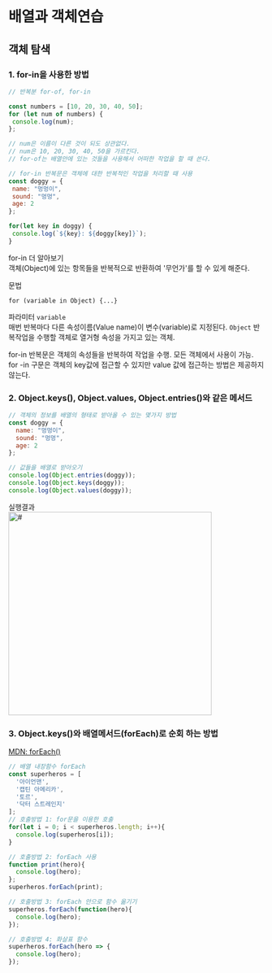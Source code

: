# 배열과 객체연습
## 객체 탐색
### 1. for-in을 사용한 방법  
 ``` javascript
 // 반복분 for-of, for-in

const numbers = [10, 20, 30, 40, 50];
for (let num of numbers) {
  console.log(num);
};

// num은 이름이 다른 것이 되도 상관없다.
// num은 10, 20, 30, 40, 50을 가르킨다.
// for-of는 배열안에 있는 것들을 사용해서 어떠한 작업을 할 때 쓴다.

// for-in 반복문은 객체에 대한 반복적인 작업을 처리할 때 사용
const doggy = {
  name: "멍멍이",
  sound: "멍멍",
  age: 2
};

for(let key in doggy) {
  console.log(`${key}: ${doggy[key]}`);
}
```
for-in 더 알아보기  
객체(Object)에 있는 항목들을 반복적으로 반환하여 '무언가'를 할 수 있게 해준다.

문법
``` 
for (variable in Object) {...}
```
파라미터
`variable`  
  매번 반복마다 다른 속성이름(Value name)이 변수(variable)로 지정된다.
`Object`
  반복작업을 수행할 객체로 열거형 속성을 가지고 있는 객체.

for-in 반복문은 객체의 속성들을 반복하여 작업을 수행. 모든 객체에서 사용이 가능.  
for -in 구문은 객체의 key값에 접근할 수 있지만 value 값에 접근하는 방법은 제공하지 않는다.   


### 2. Object.keys(), Object.values, Object.entries()와 같은 메서드
``` javascript
// 객체의 정보를 배열의 형태로 받아올 수 있는 몇가지 방법
const doggy = {
  name: "멍멍이",
  sound: "멍멍",
  age: 2
};

// 값들을 배열로 받아오기
console.log(Object.entries(doggy));
console.log(Object.keys(doggy));
console.log(Object.values(doggy));
```
실행결과  
<img width="400" src="https://i.imgur.com/0LmnUfh.png" alt="#" title="실행결과">


### 3. Object.keys()와 배열메서드(forEach)로 순회 하는 방법
[MDN: forEach()](https://developer.mozilla.org/ko/docs/Web/JavaScript/Reference/Global_Objects/Array/forEach)

``` javascript
// 배열 내장함수 forEach
const superheros = [
  '아이언맨',
  '캡틴 아메리카',
  '토르',
  '닥터 스트레인지'
];
// 호출방법 1: for문을 이용한 호출
for(let i = 0; i < superheros.length; i++){
  console.log(superheros[i]);
}

// 호출방법 2: forEach 사용
function print(hero){
  console.log(hero);
};
superheros.forEach(print);

// 호출방법 3: forEach 안으로 함수 옮기기
superheros.forEach(function(hero){
  console.log(hero);
});

// 호출방법 4: 화살표 함수
superheros.forEach(hero => {
  console.log(hero);
});
```
